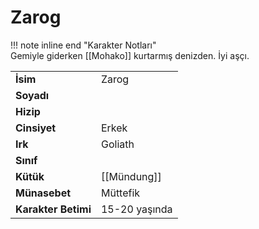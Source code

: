 # Zarog   
!!! note inline end "Karakter Notları"  
	Gemiyle giderken [[Mohako]] kurtarmış denizden. İyi aşçı.     
  
|  |  |  
|---|---|  
| **İsim** | Zarog |  
| **Soyadı** |  |  
| **Hizip** |  |  
| **Cinsiyet** | Erkek |  
| **Irk** | Goliath |  
| **Sınıf** |  |  
| **Kütük** | [[Mündung]] |  
| **Münasebet** | Müttefik |  
| **Karakter Betimi** | 15-20 yaşında |  
  
  
